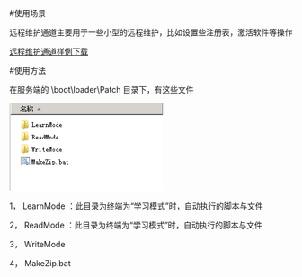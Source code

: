 #使用场景

远程维护通道主要用于一些小型的远程维护，比如设置些注册表，激活软件等操作

[远程维护通道样例下载](http://vpn.os-v.com:82/%E8%BF%9C%E7%A8%8B%E7%BB%B4%E6%8A%A4%E6%A0%B7%E4%BE%8B%E4%B8%8B%E8%BD%BD/)



#使用方法


在服务端的  \boot\loader\Patch 目录下，有这些文件


![](/assets/uc1.png)


1， LearnMode ：此目录为终端为“学习模式”时，自动执行的脚本与文件

2， ReadMode  ：此目录为终端为“学习模式”时，自动执行的脚本与文件



3， WriteMode

4， MakeZip.bat


